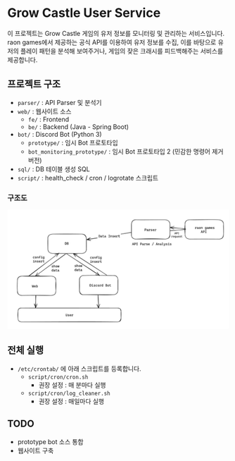 # Grow Castle User Service

이 프로젝트는 Grow Castle 게임의 유저 정보를 모니터링 및 관리하는 서비스입니다. \
raon games에서 제공하는 공식 API를 이용하여 유저 정보를 수집, 이를 바탕으로 유저의 플레이
패턴을 분석해 보여주거나, 게임의 잦은 크래시를 피드백해주는 서비스를 제공합니다.

## 프로젝트 구조

- `parser/` : API Parser 및 분석기
- `web/` : 웹사이트 소스
  - `fe/` : Frontend
  - `be/` : Backend (Java - Spring Boot)
- `bot/` : Discord Bot (Python 3)
  - `prototype/` : 임시 Bot 프로토타입
  - `bot_monitoring_prototype/` : 임시 Bot 프로토타입 2 (민감한 명령어 제거 버전)
- `sql/` : DB 테이블 생성 SQL
- `script/` : health_check / cron / logrotate 스크립트

### 구조도
![structure.png](docs/images/structure.png)


## 전체 실행

- `/etc/crontab/` 에 아래 스크립트를 등록합니다.
  - `script/cron/cron.sh`
    - 권장 설정 : 매 분마다 실행
  - `script/cron/log_cleaner.sh`
    - 권장 설정 : 매일마다 실행

## TODO

- prototype bot 소스 통합
- 웹사이트 구축
